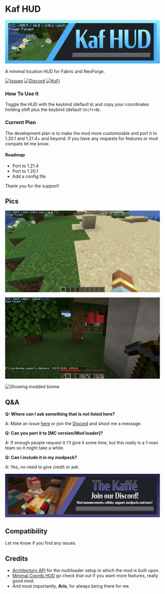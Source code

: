 # Kaf HUD

![kaf-hud banner](https://raw.githubusercontent.com/iamkaf/modresources/refs/heads/main/pages/kaf-hud/banner.png)

A minimal location HUD for Fabric and NeoForge.


[![Issues](https://img.shields.io/github/issues/iamkaf/mod-issues?style=for-the-badge&color=%23eee)](https://github.com/iamkaf/mod-issues)
[![Discord](https://img.shields.io/discord/1207469438719492176?style=for-the-badge&logo=discord&label=DISCORD&color=%235865F2)](https://discord.gg/HV5WgTksaB)
[![KoFi](https://img.shields.io/badge/KoFi-iamkaf?style=for-the-badge&logo=kofi&logoColor=%2330d1e3&label=Support%20Me&color=%2330d1e3)](https://ko-fi.com/iamkaffe)



### How To Use It

Toggle the HUD with the keybind (default `N`) and copy your coordinates holding shift plus the keybind (default `Shift+N`).


### Current Plan

The development plan is to make the mod more customizable and port it to 1.20.1 and 1.21.4+ and beyond. If you have any requests for features or mod compats let me know.

#### Roadmap

- Port to 1.21.4
- Port to 1.20.1
- Add a config file

Thank you for the support!

## Pics

![Showing the coordinates](https://raw.githubusercontent.com/iamkaf/modresources/refs/heads/main/pages/kaf-hud/screenshot1.png)

![Showing the copy feature](https://raw.githubusercontent.com/iamkaf/modresources/refs/heads/main/pages/kaf-hud/screenshot2.png)

![Showing modded biome](https://raw.githubusercontent.com/iamkaf/modresources/refs/heads/main/pages/kaf-hud/screenshot3.png)

## Q&A

**Q: Where can I ask something that is not listed here?**

A: Make an issue [here](https://github.com/iamkaf/mod-issues) or join the [Discord](https://discord.gg/HV5WgTksaB) and shoot me a message.


**Q: Can you port it to [MC version/Mod loader]?**

A: If enough people request it I'll give it some time, but this really is a 1-man team so it might take a while.


**Q: Can I include it in my modpack?**

A: Yes, no need to give credit or ask.

[![Join our Discord](https://raw.githubusercontent.com/iamkaf/modresources/refs/heads/main/pages/common/discord.png)](https://discord.gg/HV5WgTksaB)

## Compatibility

Let me know if you find any issues.

## Credits

- [Architectury API](https://modrinth.com/mod/architectury-api) for the multiloader setup in which the mod is built upon.
- [Minimal Coords HUD](https://modrinth.com/mod/minimal-coords-hud) go check that out if you want more features, really good mod.
- And most importantly, **Aris**, for always being there for me.
